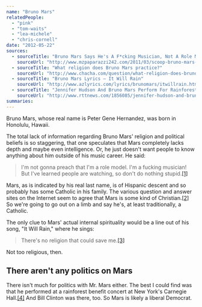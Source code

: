 ```yaml
---
name: "Bruno Mars"
relatedPeople:
  - "pink"
  - "tom-waits"
  - "lea-michele"
  - "chris-cornell"
date: "2012-05-22"
sources:
  - sourceTitle: "Bruno Mars Says He's A F*cking Musician, Not A Role Model!!!"
    sourceUrl: "http://www.mzpaparazzi242.com/2011/03/scoop-bruno-mars-says-hes-a-fcking-musician-not-a-role-model/"
  - sourceTitle: "What religion does Bruno Mars practice?"
    sourceUrl: "http://www.chacha.com/question/what-religion-does-bruno-mars-practice"
  - sourceTitle: "Bruno Mars Lyrics – It Will Rain"
    sourceUrl: "http://www.azlyrics.com/lyrics/brunomars/itwillrain.html"
  - sourceTitle: "Jennifer Hudson And Bruno Mars Perform For Rainforest Fund"
    sourceUrl: "http://www.rttnews.com/1856085/jennifer-hudson-and-bruno-mars-perform-for-rainforest-fund.aspx"
summaries:
---
```


Bruno Mars, whose real name is Peter Gene Hernandez, was born in Honolulu, Hawaii.

The total lack of information regarding Bruno Mars' religion and political beliefs is so staggering, that one speculates that Mars completely lacks depth and maybe even intelligence. Or, he just doesn't want people to know anything about him outside of his music career. He said:

>I'm not gonna preach that I'm a role model. I'm a fucking musician! But I've learned people are watching, so don't do nothing stupid.<a class="source-citation" href="#http%3A%2F%2Fwww.mzpaparazzi242.com%2F2011%2F03%2Fscoop-bruno-mars-says-hes-a-fcking-musician-not-a-role-model%2F" title="Bruno Mars Says He&apos;s A F*cking Musician, Not A Role Model!!!">[1]</a>

Mars, as is indicated by his real last name, is of Hispanic descent and so probably has some Catholic in his family. The various question and answer sites on the Internet seem to agree that Mars is some kind of Christian.<a class="source-citation" href="#http%3A%2F%2Fwww.chacha.com%2Fquestion%2Fwhat-religion-does-bruno-mars-practice" title="What religion does Bruno Mars practice?">[2]</a> So we're going to go out on a limb and say he's, at least traditionally, a Catholic. 

The only clue to Mars' actual internal spirituality would be a line out of his song, "It Will Rain," where he sings:

>There's no religion that could save me.<a class="source-citation" href="#http%3A%2F%2Fwww.azlyrics.com%2Flyrics%2Fbrunomars%2Fitwillrain.html" title="Bruno Mars Lyrics – It Will Rain">[3]</a>

Not too religious, then.


## There aren't any politics on Mars

There isn't much for politics with Mr. Mars either. The best I could find was that he performed at a rainforest benefit concert at New York's Carnegie Hall.<a class="source-citation" href="#http%3A%2F%2Fwww.rttnews.com%2F1856085%2Fjennifer-hudson-and-bruno-mars-perform-for-rainforest-fund.aspx" title="Jennifer Hudson And Bruno Mars Perform For Rainforest Fund">[4]</a> And Bill Clinton was there, too. So Mars is likely a liberal Democrat.